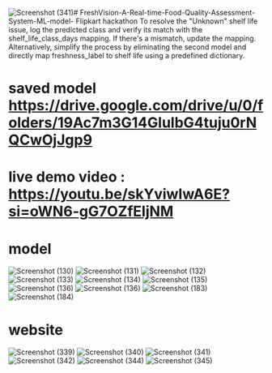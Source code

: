 ![Screenshot (341)](https://github.com/user-attachments/assets/3dc1ff49-3c74-4da8-828a-67de5da9c8df)# FreshVision-A-Real-time-Food-Quality-Assessment-System-ML-model- Flipkart hackathon 
 To resolve the "Unknown" shelf life issue, log the predicted class and verify its match with the shelf_life_class_days mapping. If there's a mismatch, update the mapping. Alternatively, simplify the process by eliminating the second model and directly map freshness_label to shelf life using a predefined dictionary.

# saved model https://drive.google.com/drive/u/0/folders/19Ac7m3G14GlulbG4tuju0rNQCwOjJgp9
# live demo video : https://youtu.be/skYviwIwA6E?si=oWN6-gG7OZfEIjNM
# model
![Screenshot (130)](https://github.com/user-attachments/assets/931d56c7-cc7d-4661-81e8-6624ca2e7d11)
![Screenshot (131)](https://github.com/user-attachments/assets/133eeca5-ff2a-4acb-b219-101273a739fa)
![Screenshot (132)](https://github.com/user-attachments/assets/a799cbff-64d0-4620-a25c-af9c3110ff29)
![Screenshot (133)](https://github.com/user-attachments/assets/546193a8-4af0-4de4-880d-530bb741067d)
![Screenshot (134)](https://github.com/user-attachments/assets/f8e06663-229c-49f0-8266-a020e31a1da5)
![Screenshot (135)](https://github.com/user-attachments/assets/77a7d19c-f6d9-458a-bfd4-14dcfa49fecb)
![Screenshot (136)](https://github.com/user-attachments/assets/f14d8deb-1d08-4747-9935-ce7e910208d2)
![Screenshot (136)](https://github.com/user-attachments/assets/35a37d9e-4a52-4062-9d42-a9e8932f3fe0)
![Screenshot (183)](https://github.com/user-attachments/assets/358aff62-1d55-4856-83e7-1fd5d8100fd6)
![Screenshot (184)](https://github.com/user-attachments/assets/cf5c3dbb-47c8-43cf-8138-06fa10f61fff)
# website
![Screenshot (339)](https://github.com/user-attachments/assets/5657bec2-e412-432c-bf23-5022bd0049e9)
![Screenshot (340)](https://github.com/user-attachments/assets/d9f4d12c-5f9e-4a37-9173-d96fb0ff0ee2)
![Screenshot (341)](https://github.com/user-attachments/assets/8f7dafe5-ed83-4e74-95b4-ed0bb5568b39)
![Screenshot (342)](https://github.com/user-attachments/assets/03e63a28-b08d-4334-8d3f-921cbee964f3)
![Screenshot (344)](https://github.com/user-attachments/assets/0be26a22-6643-44b2-bf6b-5ffda9c172d7)
![Screenshot (345)](https://github.com/user-attachments/assets/6950faf6-9ff1-4f00-aad7-e2cc717b1109)
